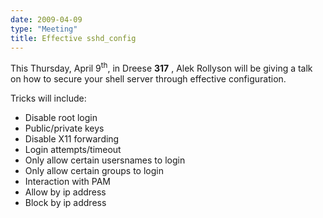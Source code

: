 ```yaml
---
date: 2009-04-09
type: "Meeting"
title: Effective sshd_config
---
```

This Thursday, April 9<sup>th</sup>, in Dreese **317** , Alek Rollyson will be giving a talk on how to secure your shell server through effective configuration.

Tricks will include:
 - Disable root login
 - Public/private keys
 - Disable X11 forwarding
 - Login attempts/timeout
 - Only allow certain usersnames to login
 - Only allow certain groups to login
 - Interaction with PAM
 - Allow by ip address
 - Block by ip address
